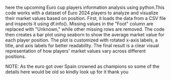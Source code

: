 here the upcoming Euro cup  players information analysis using python.This code works with a dataset of Euro 2024 players to analyze and visualize their market values based on position. First, it loads the data from a CSV file and inspects it using df.info(). Missing values in the "Foot" column are replaced with "Unknown," while other missing rows are removed. The code then creates a bar plot using seaborn to show the average market value for each player position. The plot is customized with rotated x-axis labels, a title, and axis labels for better readability. The final result is a clear visual representation of how players' market values vary across different positions.

NOTE:
As the euro got over Spain crowned as champions so some of the details here would be old so kindly look up for it thank you
